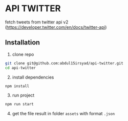 # API TWITTER

fetch tweets from twitter api v2 (https://developer.twitter.com/en/docs/twitter-api)

## Installation

1. clone repo
```bash
git clone git@github.com:abdul15irsyad/api-twitter.git
cd api-twitter
```
2. install dependencies
```bash
npm install
```
3. run project
```bash
npm run start
```
4. get the file result in folder `assets` with format `.json`
